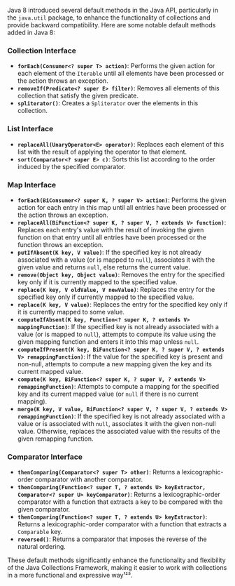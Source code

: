 Java 8 introduced several default methods in the Java API, particularly in the `java.util` package, to enhance the functionality of collections and provide backward compatibility. Here are some notable default methods added in Java 8:

### Collection Interface
- **`forEach(Consumer<? super T> action)`**: Performs the given action for each element of the `Iterable` until all elements have been processed or the action throws an exception.
- **`removeIf(Predicate<? super E> filter)`**: Removes all elements of this collection that satisfy the given predicate.
- **`spliterator()`**: Creates a `Spliterator` over the elements in this collection.

### List Interface
- **`replaceAll(UnaryOperator<E> operator)`**: Replaces each element of this list with the result of applying the operator to that element.
- **`sort(Comparator<? super E> c)`**: Sorts this list according to the order induced by the specified comparator.

### Map Interface
- **`forEach(BiConsumer<? super K, ? super V> action)`**: Performs the given action for each entry in this map until all entries have been processed or the action throws an exception.
- **`replaceAll(BiFunction<? super K, ? super V, ? extends V> function)`**: Replaces each entry's value with the result of invoking the given function on that entry until all entries have been processed or the function throws an exception.
- **`putIfAbsent(K key, V value)`**: If the specified key is not already associated with a value (or is mapped to `null`), associates it with the given value and returns `null`, else returns the current value.
- **`remove(Object key, Object value)`**: Removes the entry for the specified key only if it is currently mapped to the specified value.
- **`replace(K key, V oldValue, V newValue)`**: Replaces the entry for the specified key only if currently mapped to the specified value.
- **`replace(K key, V value)`**: Replaces the entry for the specified key only if it is currently mapped to some value.
- **`computeIfAbsent(K key, Function<? super K, ? extends V> mappingFunction)`**: If the specified key is not already associated with a value (or is mapped to `null`), attempts to compute its value using the given mapping function and enters it into this map unless `null`.
- **`computeIfPresent(K key, BiFunction<? super K, ? super V, ? extends V> remappingFunction)`**: If the value for the specified key is present and non-null, attempts to compute a new mapping given the key and its current mapped value.
- **`compute(K key, BiFunction<? super K, ? super V, ? extends V> remappingFunction)`**: Attempts to compute a mapping for the specified key and its current mapped value (or `null` if there is no current mapping).
- **`merge(K key, V value, BiFunction<? super V, ? super V, ? extends V> remappingFunction)`**: If the specified key is not already associated with a value or is associated with `null`, associates it with the given non-null value. Otherwise, replaces the associated value with the results of the given remapping function.

### Comparator Interface
- **`thenComparing(Comparator<? super T> other)`**: Returns a lexicographic-order comparator with another comparator.
- **`thenComparing(Function<? super T, ? extends U> keyExtractor, Comparator<? super U> keyComparator)`**: Returns a lexicographic-order comparator with a function that extracts a key to be compared with the given comparator.
- **`thenComparing(Function<? super T, ? extends U> keyExtractor)`**: Returns a lexicographic-order comparator with a function that extracts a `Comparable` key.
- **`reversed()`**: Returns a comparator that imposes the reverse of the natural ordering.

These default methods significantly enhance the functionality and flexibility of the Java Collections Framework, making it easier to work with collections in a more functional and expressive way¹²³.


